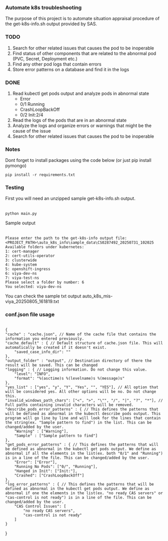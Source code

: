 ### Automate k8s troubleshooting 
The purpose of this project is to automate situation appraisal procedure of the get-k8s-info.sh output provided by SAS.

### TODO
1. Search for other related issues that causes the pod to be inoperable
2. Find status of other components that are related to the abnormal pod (PVC, Secret, Deployment etc.)
3. Find any other pod logs that contain errors
4. Store error patterns on a database and find it in the logs

### DONE
1. Read kubectl get pods output and analyze pods in abnormal state
   - Error
   - 0/1     Running
   - CrashLoopBackOff
   - 0/2     Init:2/4
2. Read the logs of the pods that are in an abnormal state
3. Analyze the logs and organize errors or warnings that might be the cause of the issue
4. Search for other related issues that causes the pod to be inoperable

### Notes
Dont forget to install packages using the code below (or just pip install pymongo)

```
pip install -r requirements.txt
```

### Testing
First you will need an unzipped sample get-k8s-info.sh output. 
######
    python main.py

Sample output
######
    Please enter the path to the get-k8s-info output file: <PROJECT_PATH>\auto_k8s_info\sample_data\CS0287492_20250731_102025
    Available folders under kubernetes:
    1: cert-manager
    2: cert-utils-operator
    3: clusterwide
    4: kube-system
    5: openshift-ingress
    6: viya-dev-ns
    7: viya-test-ns
    Please select a folder by number: 6
    You selected: viya-dev-ns

You can check the sample txt output auto_k8s_mis-viya_20250805_161819.txt

### conf.json file usage
######
    {
    "cache" : "cache.json", // Name of the cache file that contains the information you entered previously.
    "cache_default" : { // Default structure of cache.json file. This will automatically be created if it doesn't exist.
        "saved_case_info_dir": ""
    },
    "output_folder" : "output", // Destination directory of there the result will be saved. This can be changed
    "logging" : { // Logging information. Do not change this value.
        "level": "INFO",
        "format": "%(asctime)s %(levelname)s %(message)s"
    },
    "yes_list" : ["yes", "y", "Y", "Yes", "", "YES"], // All option that will be considered yes. All other options will be no. Do not change this.
    "invalid_windows_path_chars": ["<", ">", "\"", "/", "|", "?", "*"], // Full paths containing invalid characters will be removed.
    "describe_pods_error_patterns" : { // This defines the patterns that will be defined as abnormal in the kubectl describe pods output. This program will go line by line and will look for the lines that contain the string(ex. "Sample pattern to find") in the list. This can be changed/added by the user.
        "Warning" : ["Warning"],
        "Sample" : ["Sample pattern to find"]
    },
    "get_pods_error_patterns" : { // This defines the patterns that will be defined as abnormal in the kubectl get pods output. We define as abnormal if all the elements in the list(ex. both "0/1" and "Running") is in a line of the file. This can be changed/added by the user.
        "Error": ["Error"],
        "Running No Pods": ["0/", "Running"],
        "Hanged in Init": ["Init:"],
        "Crashed": ["CrashLoopBackOff"]
    },
    "log_error_patterns" : { // This defines the patterns that will be defined as abnormal in the kubectl get pods output. We define as abnormal if one the elements in the list(ex. "no ready CAS servers" or "cas-control is not ready") is in a line of the file. This can be changed/added by the user.
        "CAS Control Issues": [
            "no ready CAS servers",
            "cas-control is not ready"
        ]
    }
}
